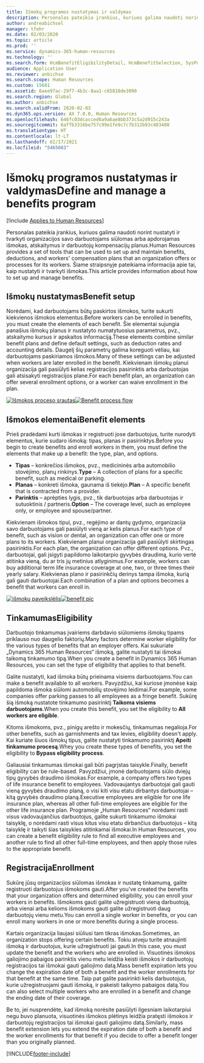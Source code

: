 ```yaml
---
title: Išmokų programos nustatymas ir valdymas
description: Personalas pateikia įrankius, kuriuos galima naudoti norint nustatyti ir tvarkyti organizacijos savo darbuotojams siūlomas arba apdorojamas išmokas, atskaitymus ir darbuotojų kompensacijų planus. Šiame straipsnyje pateikiama informacija apie tai, kaip nustatyti ir tvarkyti išmokas.
author: andreabichsel
manager: tfehr
ms.date: 02/03/2020
ms.topic: article
ms.prod: ''
ms.service: dynamics-365-human-resources
ms.technology: ''
ms.search.form: HcmBenefitEligibilityDetail, HcmBenefitSelection, SysPolicyListPage, SysPolicySourceDocumentRuleType, BenefitWorkspace, HcmBenefitSummaryPart
audience: Application User
ms.reviewer: anbichse
ms.search.scope: Human Resources
ms.custom: 15681
ms.assetid: 6aee97ac-29f7-4b3c-8aa1-c65810de3090
ms.search.region: Global
ms.author: anbichse
ms.search.validFrom: 2020-02-03
ms.dyn365.ops.version: AX 7.0.0, Human Resources
ms.openlocfilehash: 646fc03dcacced6a9a6ae8bb373c5a2d915c243a
ms.sourcegitcommit: 6affb3316be757c99e1fe9c7c7b312b93c483408
ms.translationtype: HT
ms.contentlocale: lt-LT
ms.lasthandoff: 02/17/2021
ms.locfileid: "5465083"
---
```

# <a name="define-and-manage-a-benefits-program"></a><span data-ttu-id="95b61-104">Išmokų programos nustatymas ir valdymas</span><span class="sxs-lookup"><span data-stu-id="95b61-104">Define and manage a benefits program</span></span>

[!include [Applies to Human Resources](../includes/applies-to-hr.md)]

<span data-ttu-id="95b61-105">Personalas pateikia įrankius, kuriuos galima naudoti norint nustatyti ir tvarkyti organizacijos savo darbuotojams siūlomas arba apdorojamas išmokas, atskaitymus ir darbuotojų kompensacijų planus.</span><span class="sxs-lookup"><span data-stu-id="95b61-105">Human Resources provides a set of tools that can be used to set up and maintain benefits, deductions, and workers' compensation plans that an organization offers or processes for its workers.</span></span> <span data-ttu-id="95b61-106">Šiame straipsnyje pateikiama informacija apie tai, kaip nustatyti ir tvarkyti išmokas.</span><span class="sxs-lookup"><span data-stu-id="95b61-106">This article provides information about how to set up and manage benefits.</span></span>

## <a name="benefit-setup"></a><span data-ttu-id="95b61-107">Išmokų nustatymas</span><span class="sxs-lookup"><span data-stu-id="95b61-107">Benefit setup</span></span>

<span data-ttu-id="95b61-108">Norėdami, kad darbuotojams būtų paskirtos išmokos, turite sukurti kiekvienos išmokos elementus.</span><span class="sxs-lookup"><span data-stu-id="95b61-108">Before workers can be enrolled in benefits, you must create the elements of each benefit.</span></span> <span data-ttu-id="95b61-109">Šie elementai sujungia panašius išmokų planus ir nustatyto numatytuosius parametrus, pvz., atskaitymo kursus ir apskaitos informaciją.</span><span class="sxs-lookup"><span data-stu-id="95b61-109">These elements combine similar benefit plans and define default settings, such as deduction rates and accounting details.</span></span> <span data-ttu-id="95b61-110">Daugelį šių parametrų galima koreguoti vėliau, kai darbuotojams paskiriamos išmokos.</span><span class="sxs-lookup"><span data-stu-id="95b61-110">Many of these settings can be adjusted when workers are later enrolled in the benefit.</span></span> <span data-ttu-id="95b61-111">Kiekvienam išmokų planui organizacija gali pasiūlyti kelias registracijos pasirinktis arba darbuotojas gali atsisakyti registracijos plane.</span><span class="sxs-lookup"><span data-stu-id="95b61-111">For each benefit plan, an organization can offer several enrollment options, or a worker can waive enrollment in the plan.</span></span> 

<span data-ttu-id="95b61-112">[![Išmokos proceso srautas](./media/benefit-process-flow1.png)](./media/benefit-process-flow1.png)</span><span class="sxs-lookup"><span data-stu-id="95b61-112">[![Benefit process flow](./media/benefit-process-flow1.png)](./media/benefit-process-flow1.png)</span></span>

## <a name="benefit-elements"></a><span data-ttu-id="95b61-113">Išmokos elementai</span><span class="sxs-lookup"><span data-stu-id="95b61-113">Benefit elements</span></span>

<span data-ttu-id="95b61-114">Prieš pradėdami kurti išmokas ir registruoti jose darbuotojus, turite nurodyti elementus, kurie sudaro išmoką: tipas, planas ir pasirinktys.</span><span class="sxs-lookup"><span data-stu-id="95b61-114">Before you begin to create benefits and enroll workers in them, you must define the elements that make up a benefit: the type, plan, and options.</span></span>

-   <span data-ttu-id="95b61-115">**Tipas** – konkrečios išmokos, pvz., medicininės arba automobilio stovėjimo, planų rinkinys.</span><span class="sxs-lookup"><span data-stu-id="95b61-115">**Type** – A collection of plans for a specific benefit, such as medical or parking.</span></span>
-   <span data-ttu-id="95b61-116">**Planas** – konkreti išmoka, gaunama iš tiekėjo.</span><span class="sxs-lookup"><span data-stu-id="95b61-116">**Plan** – A specific benefit that is contracted from a provider.</span></span>
-   <span data-ttu-id="95b61-117">**Parinktis** – aprėpties lygis, pvz., tik darbuotojas arba darbuotojas ir sutuoktinis / partneris.</span><span class="sxs-lookup"><span data-stu-id="95b61-117">**Option** – The coverage level, such as employee only, or employee and spouse/partner.</span></span>

<span data-ttu-id="95b61-118">Kiekvienam išmokos tipui, pvz., regėjimo ar dantų gydymo, organizacija savo darbuotojams gali pasiūlyti vieną ar kelis planus.</span><span class="sxs-lookup"><span data-stu-id="95b61-118">For each type of benefit, such as vision or dental, an organization can offer one or more plans to its workers.</span></span> <span data-ttu-id="95b61-119">Kiekvienam planui organizacija gali pasiūlyti skirtingas pasirinktis.</span><span class="sxs-lookup"><span data-stu-id="95b61-119">For each plan, the organization can offer different options.</span></span> <span data-ttu-id="95b61-120">Pvz., darbuotojai, gali įsigyti papildomo laikotarpio gyvybės draudimą, kurio vertė atitinka vieną, du ar tris jų metinius atlyginimus.</span><span class="sxs-lookup"><span data-stu-id="95b61-120">For example, workers can buy additional term life insurance coverage at one, two, or three times their yearly salary.</span></span> <span data-ttu-id="95b61-121">Kiekvienas plano ir pasirinkčių derinys tampa išmoka, kurią gali gauti darbuotojai.</span><span class="sxs-lookup"><span data-stu-id="95b61-121">Each combination of a plan and options becomes a benefit that workers can enroll in.</span></span> 

<span data-ttu-id="95b61-122">[![išmokų paveikslėlis](./media/benefit-pic.png)](./media/benefit-pic.png)</span><span class="sxs-lookup"><span data-stu-id="95b61-122">[![benefit pic](./media/benefit-pic.png)](./media/benefit-pic.png)</span></span>

## <a name="eligibility"></a><span data-ttu-id="95b61-123">Tinkamumas</span><span class="sxs-lookup"><span data-stu-id="95b61-123">Eligibility</span></span>
<span data-ttu-id="95b61-124">Darbuotojo tinkamumas įvairiems darbdavio siūlomiems išmokų tipams priklauso nuo daugelio faktorių.</span><span class="sxs-lookup"><span data-stu-id="95b61-124">Many factors determine worker eligibility for the various types of benefits that an employer offers.</span></span> <span data-ttu-id="95b61-125">Kai sukuriate „Dynamics 365 Human Resources“ išmoką, galite nustatyti tai išmokai taikomą tinkamumo tipą.</span><span class="sxs-lookup"><span data-stu-id="95b61-125">When you create a benefit in Dynamics 365 Human Resources, you can set the type of eligibility that applies to that benefit.</span></span> 

<span data-ttu-id="95b61-126">Galite nustatyti, kad išmoka būtų prieinama visiems darbuotojams.</span><span class="sxs-lookup"><span data-stu-id="95b61-126">You can make a benefit available to all workers.</span></span> <span data-ttu-id="95b61-127">Pavyzdžiui, kai kuriose įmonėse kaip papildoma išmoka siūlomi automobilių stovėjimo leidimai.</span><span class="sxs-lookup"><span data-stu-id="95b61-127">For example, some companies offer parking passes to all employees as a fringe benefit.</span></span> <span data-ttu-id="95b61-128">Sukūrę šią išmoką nustatote tinkamumo pasirinktį **Taikoma visiems darbuotojams**.</span><span class="sxs-lookup"><span data-stu-id="95b61-128">When you create this benefit, you set the eligibility to **All workers are eligible**.</span></span> 

<span data-ttu-id="95b61-129">Kitoms išmokoms, pvz., pinigų arešto ir mokesčių, tinkamumas negalioja.</span><span class="sxs-lookup"><span data-stu-id="95b61-129">For other benefits, such as garnishments and tax levies, eligibility doesn't apply.</span></span> <span data-ttu-id="95b61-130">Kai kuriate šiuos išmokų tipus, galite nustatyti tinkamumo pasirinktį **Apeiti tinkamumo procesą**.</span><span class="sxs-lookup"><span data-stu-id="95b61-130">Whey you create these types of benefits, you set the eligibility to **Bypass eligibility process**.</span></span> 

<span data-ttu-id="95b61-131">Galiausiai tinkamumas išmokai gali būti pagrįstas taisykle.</span><span class="sxs-lookup"><span data-stu-id="95b61-131">Finally, benefit eligibility can be rule-based.</span></span> <span data-ttu-id="95b61-132">Pavyzdžiui, įmonė darbuotojams siūlo dviejų tipų gyvybės draudimo išmokas.</span><span class="sxs-lookup"><span data-stu-id="95b61-132">For example, a company offers two types of life insurance benefit to employees.</span></span> <span data-ttu-id="95b61-133">Vadovaujantys darbuotojai gali gauti vieną gyvybės draudimo planą, o visi kiti visu etatu dirbantys darbuotojai – kitą gyvybės draudimo planą.</span><span class="sxs-lookup"><span data-stu-id="95b61-133">Executive employees are eligible for one life insurance plan, whereas all other full-time employees are eligible for the other life insurance plan.</span></span> <span data-ttu-id="95b61-134">Programoje „Human Resources“ norėdami rasti visus vadovaujančius darbuotojus, galite sukurti tinkamumo išmokai taisyklę, o norėdami rasti visus kitus visu etatu dirbančius darbuotojus – kitą taisyklę ir taikyti šias taisykles atitinkamai išmokai.</span><span class="sxs-lookup"><span data-stu-id="95b61-134">In Human Resources, you can create a benefit eligibility rule to find all executive employees and another rule to find all other full-time employees, and then apply those rules to the appropriate benefit.</span></span>

## <a name="enrollment"></a><span data-ttu-id="95b61-135">Registracija</span><span class="sxs-lookup"><span data-stu-id="95b61-135">Enrollment</span></span>
<span data-ttu-id="95b61-136">Sukūrę jūsų organizacijos siūlomas išmokas ir nustatę tinkamumą, galite registruoti darbuotojus išmokoms gauti.</span><span class="sxs-lookup"><span data-stu-id="95b61-136">After you've created the benefits that your organization offers and determined eligibility, you can enroll your workers in benefits.</span></span> <span data-ttu-id="95b61-137">Išmokoms gauti galite užregistruoti vieną darbuotoją, arba vienai arba kelioms išmokoms gauti galite užregistruoti daug darbuotojų vienu metu.</span><span class="sxs-lookup"><span data-stu-id="95b61-137">You can enroll a single worker in benefits, or you can enroll many workers in one or more benefits during a single process.</span></span> 

<span data-ttu-id="95b61-138">Kartais organizacija liaujasi siūliusi tam tikras išmokas.</span><span class="sxs-lookup"><span data-stu-id="95b61-138">Sometimes, an organization stops offering certain benefits.</span></span> <span data-ttu-id="95b61-139">Tokiu atveju turite atnaujinti išmoką ir darbuotojus, kurie užregistruoti jai gauti.</span><span class="sxs-lookup"><span data-stu-id="95b61-139">In this case, you must update the benefit and the workers who are enrolled in.</span></span> <span data-ttu-id="95b61-140">Visuotinės išmokos galiojimo pabaigos parinktis vienu metu leidžia keisti išmokos ir darbuotojų registracijos tai išmokai gauti galiojimo datą.</span><span class="sxs-lookup"><span data-stu-id="95b61-140">Mass benefit expiration lets you change the expiration date of both a benefit and the worker enrollments for that benefit at the same time.</span></span> <span data-ttu-id="95b61-141">Taip pat galite pasirinkti kelis darbuotojus, kurie užregistruojami gauti išmoką, ir pakeisti taikymo pabaigos datą.</span><span class="sxs-lookup"><span data-stu-id="95b61-141">You can also select multiple workers who are enrolled in a benefit and change the ending date of their coverage.</span></span> 

<span data-ttu-id="95b61-142">Be to, jei nusprendėte, kad išmoką norėsite pasiūlyti ilgesniam laikotarpiui negu buvo planuota, visuotinės išmokos plėtinys leidžia pratęsti išmokos ir darbuotojų registracijos tai išmokai gauti galiojimo datą.</span><span class="sxs-lookup"><span data-stu-id="95b61-142">Similarly, mass benefit extension lets you extend the expiration date of both a benefit and the worker enrollments for that benefit if you decide to offer a benefit longer than you originally planned.</span></span>




[!INCLUDE[footer-include](../includes/footer-banner.md)]